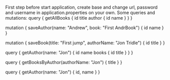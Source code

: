 First step before start application, create base and change url, password and username in application.properties on your own.
Some queries and mutations:
query {
    getAllBooks {
    id
    title
    author {
      id
      name
    }
  }
}

mutation {
  saveAuthor(name: "Andrew", book: "First AndrBook") {
    id
    name
  }
}

mutation {
  saveBook(title: "First jump", authorName: "Jon Tridle") {
    id
    title
  }
}

query {
  getAuthor(name: "Jon") {
    id
    name
    books {
      id
      title
    }
  }
}

query {
  getBooksByAuthor(authorName: "Jon") {
    title
  }
}

query {
  getAuthor(name: "Jon") {
    id,
    name
  }
}
